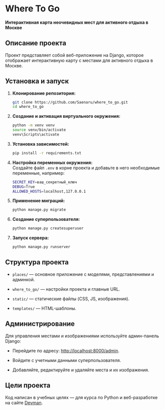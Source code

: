 # Where To Go

**Интерактивная карта неочевидных мест для активного отдыха в Москве**

  ## Описание проекта

Проект представляет собой веб-приложение на Django, которое отображает интерактивную карту с местами для активного отдыха в Москве.
  
## Установка и запуск

1. **Клонирование репозитория:**
   ```bash
   git clone https://github.com/Saenaru/where_to_go.git
   cd where_to_go
   ```

2. **Создание и активация виртуального окружения:**
	```bash
   python -m venv venv
   source venv/bin/activate
   venv\Scripts\activate
   ```

3. **Установка зависимостей:**
	```bash
   pip install -r requirements.txt
   ```

4. **Настройка переменных окружения:**  
Создайте файл `.env` в корне проекта и добавьте в него необходимые переменные, например:
	```bash
   SECRET_KEY=ваш_секретный_ключ
   DEBUG=True
   ALLOWED_HOSTS=localhost,127.0.0.1
   ```

5. **Применение миграций:**
	```bash
   python manage.py migrate
   ```

6. **Создание суперпользователя:**
	```bash
   python manage.py createsuperuser
   ```

7. **Запуск сервера:**
	```bash
   python manage.py runserver
   ```

## Структура проекта

-   `places/`  — основное приложение с моделями, представлениями и админкой.
    
-   `where_to_go/`  — настройки проекта и главные URL.
    
-   `static/`  — статические файлы (CSS, JS, изображения).
    
-   `templates/`  — HTML-шаблоны.


## Администрирование

Для управления местами и изображениями используйте админ-панель Django:

-   Перейдите по адресу:  [http://localhost:8000/admin](http://localhost:8000/admin).
    
-   Войдите с учетными данными суперпользователя.
    
-   Добавляйте, редактируйте и удаляйте места и их изображения.

## Цели проекта

  

Код написан в учебных целях — для курса по Python и веб-разработке на сайте [Devman](https://dvmn.org).